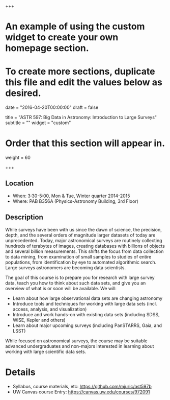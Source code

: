 +++
# An example of using the custom widget to create your own homepage section.
# To create more sections, duplicate this file and edit the values below as desired.

date = "2016-04-20T00:00:00"
draft = false

title = "ASTR 597: Big Data in Astronomy: Introduction to Large Surveys"
subtitle = ""
widget = "custom"

# Order that this section will appear in.
weight = 60

+++

## Location

 * When: 3:30-5:00, Mon & Tue, Winter quarter 2014-2015
 * Where: PAB B356A (Physics-Astronomy Building, 3rd Floor)

## Description

<p>
While surveys have been with us since the dawn of science, the precision, depth, and the several orders of magnitude larger datasets of today are unprecedented. Today, major astronomical surveys are routinely collecting hundreds of terabytes of images, creating databases with billions of objects and several billion measurements. This shifts the focus from data collection to data mining, from examination of small samples to studies of entire populations, from identification by eye to automated algorithmic search. Large surveys astronomers are becoming data scientists.
</p>
<p>

The goal of this course is to prepare you for research with large survey data, teach you how to think about such data sets, and give you an overview of what is or soon will be available. We will:
<ul>
<li>Learn about how large observational data sets are changing astronomy
<li>Introduce tools and techniques for working with large data sets (incl. access, analysis, and visualization)
<li>Introduce and work hands-on with existing data sets (including SDSS, WISE, Kepler and others)
<li>Learn about major upcoming surveys (including PanSTARRS, Gaia, and LSST)
</ul>
</p>
<p>
While focused on astronomical surveys, the course may be suitable advanced undergraduates and non-majors interested in learning about working with large scientific data sets.
</o>

# Details

 * Syllabus, course materials, etc: <a href="https://github.com/mjuric/ast597b">https://github.com/mjuric/ast597b</a>
 * UW Canvas course Entry: <a href="https://canvas.uw.edu/courses/972091">https://canvas.uw.edu/courses/972091</a>
